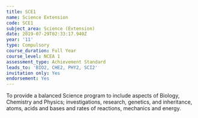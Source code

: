 ```yaml
---
title: SCE1
name: Science Extension
code: SCE1
subject_area: Science (Extension)
date: 2019-07-29T02:33:17.940Z
year: '11'
type: Compulsory
course_duration: Full Year
course_level: NCEA 1
assessment_type: Achievement Standard
leads_to: 'BIO2, CHE2, PHY2, SCI2' 
invitation only: Yes
endorsement: Yes
---
```

To provide a balanced Science program to include aspects of Biology, Chemistry and Physics; investigations, research, genetics, and inheritance, atoms, acids and bases and rates of reactions, mechanics and energy.
